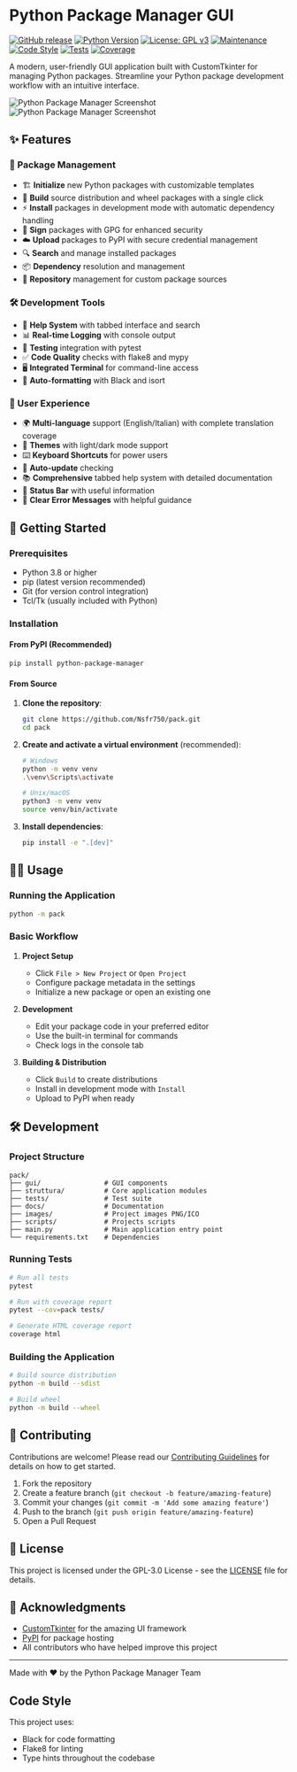 # Python Package Manager GUI

[![GitHub release](https://img.shields.io/badge/release-v1.3.0-green.svg?style=for-the-badge)](https://github.com/Nsfr750/pack/releases/tag/v1.3.0)
[![Python Version](https://img.shields.io/badge/python-3.8+-blue?style=for-the-badge&logo=python&logoColor=white)](https://www.python.org/)
[![License: GPL v3](https://img.shields.io/badge/License-GPLv3-blue.svg?style=for-the-badge)](https://www.gnu.org/licenses/gpl-3.0)
[![Maintenance](https://img.shields.io/badge/Maintained%3F-yes-green.svg?style=for-the-badge)](https://github.com/Nsfr750/pack/graphs/commit-activity)
[![Code Style](https://img.shields.io/badge/code%20style-black-000000.svg?style=for-the-badge)](https://github.com/psf/black)
[![Tests](https://img.shields.io/badge/tests-passing-green?style=for-the-badge)](https://github.com/Nsfr750/pack/actions)
[![Coverage](https://img.shields.io/badge/coverage-95%25-brightgreen?style=for-the-badge)](https://codecov.io/gh/Nsfr750/pack)

A modern, user-friendly GUI application built with CustomTkinter for managing Python packages.
Streamline your Python package development workflow with an intuitive interface.

![Python Package Manager Screenshot](images/eng.png)
![Python Package Manager Screenshot](images/ita.png)

## ✨ Features

### 🚀 Package Management

- 🏗️ **Initialize** new Python packages with customizable templates
- 🔧 **Build** source distribution and wheel packages with a single click
- ⚡ **Install** packages in development mode with automatic dependency handling
- 🔐 **Sign** packages with GPG for enhanced security
- ☁️ **Upload** packages to PyPI with secure credential management
- 🔍 **Search** and manage installed packages
- 📦 **Dependency** resolution and management
- 🔄 **Repository** management for custom package sources

### 🛠️ Development Tools

- 📝 **Help System** with tabbed interface and search
- 📊 **Real-time Logging** with console output
- 🧪 **Testing** integration with pytest
- ✅ **Code Quality** checks with flake8 and mypy
- 🖥️ **Integrated Terminal** for command-line access
- 🔄 **Auto-formatting** with Black and isort

### 🎨 User Experience

- 🌍 **Multi-language** support (English/Italian) with complete translation coverage
- 🎨 **Themes** with light/dark mode support
- ⌨️ **Keyboard Shortcuts** for power users
- 🔄 **Auto-update** checking
- 📚 **Comprehensive** tabbed help system with detailed documentation
- 🚦 **Status Bar** with useful information
- 💬 **Clear Error Messages** with helpful guidance

## 🚀 Getting Started

### Prerequisites

- Python 3.8 or higher
- pip (latest version recommended)
- Git (for version control integration)
- Tcl/Tk (usually included with Python)

### Installation

#### From PyPI (Recommended)

```bash
pip install python-package-manager
```

#### From Source

1. **Clone the repository**:

   ```bash
   git clone https://github.com/Nsfr750/pack.git
   cd pack
   ```

2. **Create and activate a virtual environment** (recommended):

   ```bash
   # Windows
   python -m venv venv
   .\venv\Scripts\activate
   
   # Unix/macOS
   python3 -m venv venv
   source venv/bin/activate
   ```

3. **Install dependencies**:

   ```bash
   pip install -e ".[dev]"
   ```

## 🏃‍♂️ Usage

### Running the Application

```bash
python -m pack
```

### Basic Workflow

1. **Project Setup**
   - Click `File > New Project` or `Open Project`
   - Configure package metadata in the settings
   - Initialize a new package or open an existing one

2. **Development**
   - Edit your package code in your preferred editor
   - Use the built-in terminal for commands
   - Check logs in the console tab

3. **Building & Distribution**
   - Click `Build` to create distributions
   - Install in development mode with `Install`
   - Upload to PyPI when ready

## 🛠️ Development

### Project Structure

```text
pack/
├── gui/                # GUI components
├── struttura/          # Core application modules
├── tests/              # Test suite
├── docs/               # Documentation
├── images/             # Project images PNG/ICO
├── scripts/            # Projects scripts
├── main.py             # Main application entry point
└── requirements.txt    # Dependencies
```

### Running Tests

```bash
# Run all tests
pytest

# Run with coverage report
pytest --cov=pack tests/

# Generate HTML coverage report
coverage html
```

### Building the Application

```bash
# Build source distribution
python -m build --sdist

# Build wheel
python -m build --wheel
```

## 🤝 Contributing

Contributions are welcome! Please read our [Contributing Guidelines](CONTRIBUTING.md) for details on how to get started.

1. Fork the repository
2. Create a feature branch (`git checkout -b feature/amazing-feature`)
3. Commit your changes (`git commit -m 'Add some amazing feature'`)
4. Push to the branch (`git push origin feature/amazing-feature`)
5. Open a Pull Request

## 📄 License

This project is licensed under the GPL-3.0 License - see the [LICENSE](LICENSE) file for details.

## 🙏 Acknowledgments

- [CustomTkinter](https://github.com/TomSchimansky/CustomTkinter) for the amazing UI framework
- [PyPI](https://pypi.org/) for package hosting
- All contributors who have helped improve this project

---

Made with ❤️ by the Python Package Manager Team

## Code Style

This project uses:

- Black for code formatting
- Flake8 for linting
- Type hints throughout the codebase
